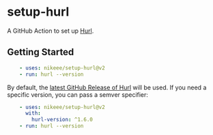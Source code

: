 # setup-hurl

A GitHub Action to set up [Hurl](https://github.com/Orange-OpenSource/hurl).

## Getting Started
```yaml
    - uses: nikeee/setup-hurl@v2
    - run: hurl --version
```

By default, the [latest GitHub Release of Hurl](https://github.com/Orange-OpenSource/hurl/releases) will be used. If you need a specific version, you can pass a semver specifier:
```yaml
    - uses: nikeee/setup-hurl@v2
      with:
        hurl-version: ^1.6.0
    - run: hurl --version
```
